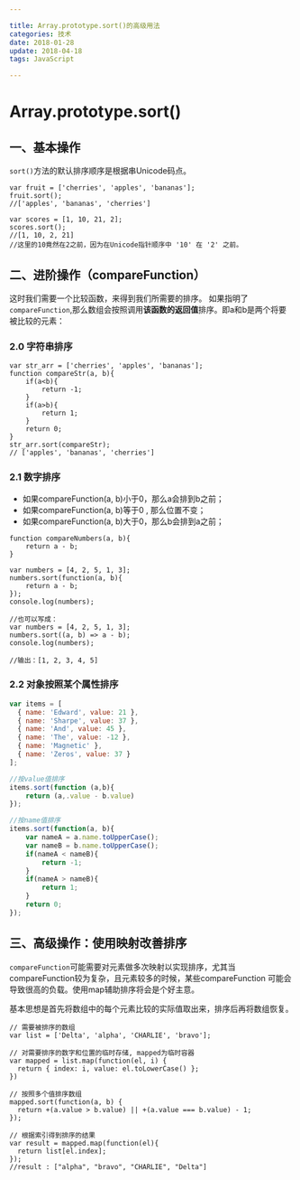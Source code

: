 ```yaml
---

title: Array.prototype.sort()的高级用法
categories: 技术
date: 2018-01-28 
update: 2018-04-18
tags: JavaScript

---
```


# Array.prototype.sort()
## 一、基本操作
`sort()`方法的默认排序顺序是根据串Unicode码点。
<!-- more -->

```
var fruit = ['cherries', 'apples', 'bananas'];
fruit.sort();
//['apples', 'bananas', 'cherries']

var scores = [1, 10, 21, 2];
scores.sort();
//[1, 10, 2, 21]
//这里的10竟然在2之前，因为在Unicode指针顺序中 '10' 在 '2' 之前。
```

## 二、进阶操作（compareFunction）
这时我们需要一个比较函数，来得到我们所需要的排序。
如果指明了`compareFunction`,那么数组会按照调用**该函数的返回值**排序。即a和b是两个将要被比较的元素：

### 2.0 字符串排序
```
var str_arr = ['cherries', 'apples', 'bananas'];
function compareStr(a, b){
	if(a<b){
		return -1;
	}
	if(a>b){
		return 1;
	}
	return 0;
}
str_arr.sort(compareStr);
// ['apples', 'bananas', 'cherries']
```

### 2.1 数字排序

- 如果compareFunction(a, b)小于0，那么a会排到b之前；
- 如果compareFunction(a, b)等于0 ,  那么位置不变；
- 如果compareFunction(a, b)大于0，那么b会排到a之前；
```
function compareNumbers(a, b){
	return a - b;
}

var numbers = [4, 2, 5, 1, 3];
numbers.sort(function(a, b){
	return a - b;
});
console.log(numbers);

//也可以写成：
var numbers = [4, 2, 5, 1, 3];
numbers.sort((a, b) => a - b);
console.log(numbers);

//输出：[1, 2, 3, 4, 5]
```
 
### 2.2 对象按照某个属性排序

``` js
var items = [
  { name: 'Edward', value: 21 },
  { name: 'Sharpe', value: 37 },
  { name: 'And', value: 45 },
  { name: 'The', value: -12 },
  { name: 'Magnetic' },
  { name: 'Zeros', value: 37 }
];

//按value值排序
items.sort(function (a,b){
	return (a,.value - b.value)
});

//按name值排序
items.sort(function(a, b){
	var nameA = a.name.toUpperCase();
	var nameB = b.name.toUpperCase();
	if(nameA < nameB){
		return -1;
	}
	if(nameA > nameB){
		return 1;
	}
	return 0;
});
```

## 三、高级操作：使用映射改善排序
`compareFunction`可能需要对元素做多次映射以实现排序，尤其当compareFunction较为复杂，且元素较多的时候，某些compareFunction 可能会导致很高的负载。使用map辅助排序将会是个好主意。

基本思想是首先将数组中的每个元素比较的实际值取出来，排序后再将数组恢复。

```
// 需要被排序的数组
var list = ['Delta', 'alpha', 'CHARLIE', 'bravo'];

// 对需要排序的数字和位置的临时存储, mapped为临时容器
var mapped = list.map(function(el, i) {
  return { index: i, value: el.toLowerCase() };
})

// 按照多个值排序数组
mapped.sort(function(a, b) {
  return +(a.value > b.value) || +(a.value === b.value) - 1;
});

// 根据索引得到排序的结果
var result = mapped.map(function(el){
  return list[el.index];
});
//result : ["alpha", "bravo", "CHARLIE", "Delta"]
```

<br><br><br><br><br><br><br><br><br><br><br>













<!--stackedit_data:
eyJoaXN0b3J5IjpbLTE2NzE0NDg3MzVdfQ==
-->